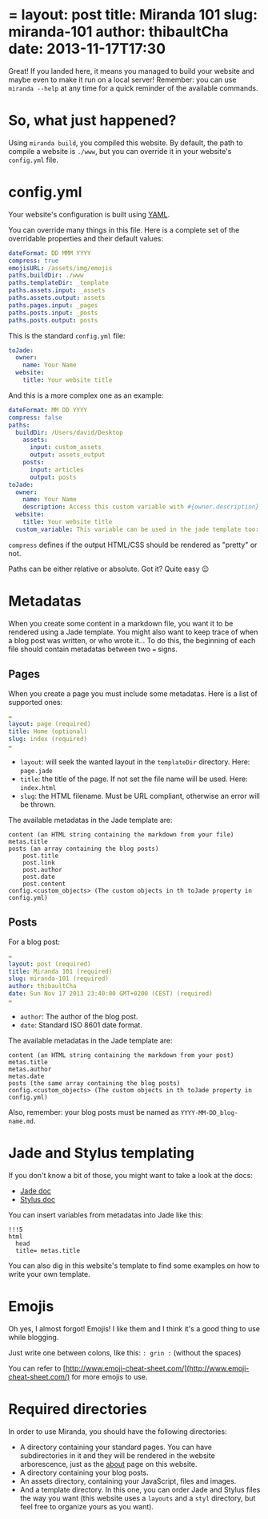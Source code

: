 =
layout: post
title: Miranda 101
slug: miranda-101
author: thibaultCha
date: 2013-11-17T17:30
=

Great! If you landed here, it means you managed to build your website and maybe even to make it run on a local server! Remember: you can use `miranda --help` at any time for a quick reminder of the available commands.

# So, what just happened?

Using `miranda build`, you compiled this website. By default, the path to compile a website is `./www`, but you can override it in your website's `config.yml` file. 

# config.yml

Your website's configuration is built using [YAML](http://yaml.org/).

You can override many things in this file. Here is a complete set of the overridable properties and their default values:

```yaml
dateFormat: DD MMM YYYY
compress: true
emojisURL: /assets/img/emojis
paths.buildDir: ./www
paths.templateDir: _template
paths.assets.input: _assets
paths.assets.output: assets
paths.pages.input: _pages
paths.posts.input: _posts
paths.posts.output: posts
```

This is the standard `config.yml` file:

```yaml
toJade:
  owner:
    name: Your Name
  website:
    title: Your website title
```
 
And this is a more complex one as an example:

```yaml
dateFormat: MM DD YYYY
compress: false
paths:
  buildDir: /Users/david/Desktop
    assets:
      input: custom_assets
      output: assets_output
    posts:
      input: articles
      output: posts
toJade:
  owner:
    name: Your Name
    description: Access this custom variable with #{owner.description} in Jade
  website:
    title: Your website title
  custom_variable: This variable can be used in the jade template too: #{custom_variable} in Jade
```

`compress` defines if the output HTML/CSS should be rendered as "pretty" or not.

Paths can be either relative or absolute. Got it? Quite easy :wink:

# Metadatas

When you create some content in a markdown file, you want it to be rendered using a Jade template. You might also want to keep trace of when a blog post was written, or who wrote it... To do this, the beginning of each file should contain metadatas between two `=` signs.

## Pages

When you create a page you must include some metadatas. Here is a list of supported ones:

```yaml
=
layout: page (required)
title: Home (optional)
slug: index (required)
=
```

- `layout`: will seek the wanted layout in the `templateDir` directory. Here: `page.jade`
- `title`: the title of the page. If not set the file name will be used. Here: `index.html`
- `slug`: the HTML filename. Must be URL compliant, otherwise an error will be thrown.

The available metadatas in the Jade template are:

```
content (an HTML string containing the markdown from your file)
metas.title
posts (an array containing the blog posts)
    post.title
    post.link
    post.author
    post.date
    post.content
config.<custom_objects> (The custom objects in th toJade property in config.yml)
```

## Posts

For a blog post:

```yaml
=
layout: post (required)
title: Miranda 101 (required)
slug: miranda-101 (required)
author: thibaultCha
date: Sun Nov 17 2013 23:40:00 GMT+0200 (CEST) (required)
=
```

- `author`: The author of the blog post.
- `date`: Standard ISO 8601 date format.

The available metadatas in the Jade template are:

```
content (an HTML string containing the markdown from your post)
metas.title
metas.author
metas.date
posts (the same array containing the blog posts)
config.<custom_objects> (The custom objects in th toJade property in config.yml)
```

Also, remember: your blog posts must be named as `YYYY-MM-DD_blog-name.md`.

# Jade and Stylus templating

If you don't know a bit of those, you might want to take a look at the docs:

- [Jade doc](http://jade-lang.com/)
- [Stylus doc](http://learnboost.github.io/stylus/)

You can insert variables from metadatas into Jade like this:

```
!!!5
html
  head
  title= metas.title
```

You can also dig in this website's template to find some examples on how to write your own template.

# Emojis

Oh yes, I almost forgot! Emojis! I like them and I think it's a good thing to use while blogging.

Just write one between colons, like this: `: grin :` (without the spaces)

You can refer to [http://www.emoji-cheat-sheet.com/](http://www.emoji-cheat-sheet.com/) for more emojis to use.

# Required directories

In order to use Miranda, you should have the following directories:

- A directory containing your standard pages. You can have subdirectories in it and they will be rendered in the website arborescence, just as the [about](/about/) page on this website.
- A directory containing your blog posts.
- An assets directory, containing your JavaScript, files and images.
- And a template directory. In this one, you can order Jade and Stylus files the way you want (this website uses a `layouts` and a `styl` directory, but feel free to organize yours as you want).
